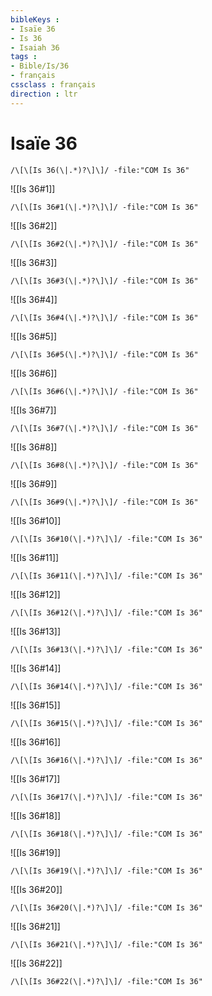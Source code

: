 ```yaml
---
bibleKeys : 
- Isaïe 36
- Is 36
- Isaiah 36
tags : 
- Bible/Is/36
- français
cssclass : français
direction : ltr
---
```


# Isaïe 36

```query
/\[\[Is 36(\|.*)?\]\]/ -file:"COM Is 36"
```



![[Is 36#1]]

```query
/\[\[Is 36#1(\|.*)?\]\]/ -file:"COM Is 36"
```

![[Is 36#2]]

```query
/\[\[Is 36#2(\|.*)?\]\]/ -file:"COM Is 36"
```

![[Is 36#3]]

```query
/\[\[Is 36#3(\|.*)?\]\]/ -file:"COM Is 36"
```

![[Is 36#4]]

```query
/\[\[Is 36#4(\|.*)?\]\]/ -file:"COM Is 36"
```

![[Is 36#5]]

```query
/\[\[Is 36#5(\|.*)?\]\]/ -file:"COM Is 36"
```

![[Is 36#6]]

```query
/\[\[Is 36#6(\|.*)?\]\]/ -file:"COM Is 36"
```

![[Is 36#7]]

```query
/\[\[Is 36#7(\|.*)?\]\]/ -file:"COM Is 36"
```

![[Is 36#8]]

```query
/\[\[Is 36#8(\|.*)?\]\]/ -file:"COM Is 36"
```

![[Is 36#9]]

```query
/\[\[Is 36#9(\|.*)?\]\]/ -file:"COM Is 36"
```

![[Is 36#10]]

```query
/\[\[Is 36#10(\|.*)?\]\]/ -file:"COM Is 36"
```

![[Is 36#11]]

```query
/\[\[Is 36#11(\|.*)?\]\]/ -file:"COM Is 36"
```

![[Is 36#12]]

```query
/\[\[Is 36#12(\|.*)?\]\]/ -file:"COM Is 36"
```

![[Is 36#13]]

```query
/\[\[Is 36#13(\|.*)?\]\]/ -file:"COM Is 36"
```

![[Is 36#14]]

```query
/\[\[Is 36#14(\|.*)?\]\]/ -file:"COM Is 36"
```

![[Is 36#15]]

```query
/\[\[Is 36#15(\|.*)?\]\]/ -file:"COM Is 36"
```

![[Is 36#16]]

```query
/\[\[Is 36#16(\|.*)?\]\]/ -file:"COM Is 36"
```

![[Is 36#17]]

```query
/\[\[Is 36#17(\|.*)?\]\]/ -file:"COM Is 36"
```

![[Is 36#18]]

```query
/\[\[Is 36#18(\|.*)?\]\]/ -file:"COM Is 36"
```

![[Is 36#19]]

```query
/\[\[Is 36#19(\|.*)?\]\]/ -file:"COM Is 36"
```

![[Is 36#20]]

```query
/\[\[Is 36#20(\|.*)?\]\]/ -file:"COM Is 36"
```

![[Is 36#21]]

```query
/\[\[Is 36#21(\|.*)?\]\]/ -file:"COM Is 36"
```

![[Is 36#22]]

```query
/\[\[Is 36#22(\|.*)?\]\]/ -file:"COM Is 36"
```

